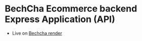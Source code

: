 # BechCha Ecommerce backend Express Application (API)
- Live on [Bechcha render](https://bechcha-ecommerce.onrender.com/api/)

